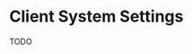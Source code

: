 [title]: # (Client System Settings)
[tags]: # (admin,configuration)
[priority]: # (10)
# Client System Settings

TODO